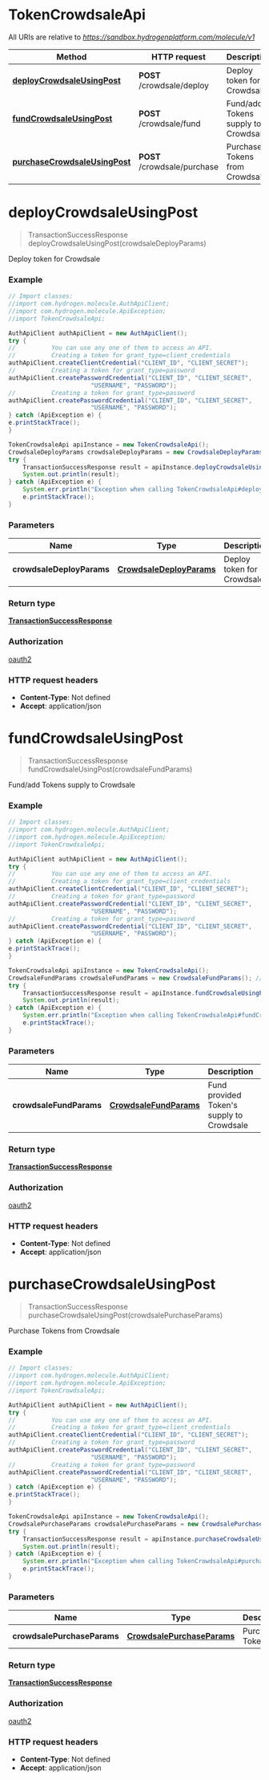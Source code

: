 # TokenCrowdsaleApi

All URIs are relative to *https://sandbox.hydrogenplatform.com/molecule/v1*

Method | HTTP request | Description
------------- | ------------- | -------------
[**deployCrowdsaleUsingPost**](TokenCrowdsaleApi.md#deployCrowdsaleUsingPost) | **POST** /crowdsale/deploy | Deploy token for Crowdsale
[**fundCrowdsaleUsingPost**](TokenCrowdsaleApi.md#fundCrowdsaleUsingPost) | **POST** /crowdsale/fund | Fund/add Tokens supply to Crowdsale
[**purchaseCrowdsaleUsingPost**](TokenCrowdsaleApi.md#purchaseCrowdsaleUsingPost) | **POST** /crowdsale/purchase | Purchase Tokens from Crowdsale


<a name="deployCrowdsaleUsingPost"></a>
# **deployCrowdsaleUsingPost**
> TransactionSuccessResponse deployCrowdsaleUsingPost(crowdsaleDeployParams)

Deploy token for Crowdsale

### Example
```java
// Import classes:
//import com.hydrogen.molecule.AuthApiClient;
//import com.hydrogen.molecule.ApiException;
//import TokenCrowdsaleApi;

AuthApiClient authApiClient = new AuthApiClient();
try {
//          You can use any one of them to access an API.
//          Creating a token for grant_type=client_credentials            
authApiClient.createClientCredential("CLIENT_ID", "CLIENT_SECRET");
//          Creating a token for grant_type=password
authApiClient.createPasswordCredential("CLIENT_ID", "CLIENT_SECRET",
                       "USERNAME", "PASSWORD");           
//          Creating a token for grant_type=password
authApiClient.createPasswordCredential("CLIENT_ID", "CLIENT_SECRET",
                       "USERNAME", "PASSWORD");           
} catch (ApiException e) {
e.printStackTrace();
}

TokenCrowdsaleApi apiInstance = new TokenCrowdsaleApi();
CrowdsaleDeployParams crowdsaleDeployParams = new CrowdsaleDeployParams(); // CrowdsaleDeployParams | Deploy token for Crowdsale
try {
    TransactionSuccessResponse result = apiInstance.deployCrowdsaleUsingPost(crowdsaleDeployParams);
    System.out.println(result);
} catch (ApiException e) {
    System.err.println("Exception when calling TokenCrowdsaleApi#deployCrowdsaleUsingPost");
    e.printStackTrace();
}
```

### Parameters

Name | Type | Description  | Notes
------------- | ------------- | ------------- | -------------
 **crowdsaleDeployParams** | [**CrowdsaleDeployParams**](CrowdsaleDeployParams.md)| Deploy token for Crowdsale |

### Return type

[**TransactionSuccessResponse**](TransactionSuccessResponse.md)

### Authorization

[oauth2](../README.md#oauth2)

### HTTP request headers

 - **Content-Type**: Not defined
 - **Accept**: application/json

<a name="fundCrowdsaleUsingPost"></a>
# **fundCrowdsaleUsingPost**
> TransactionSuccessResponse fundCrowdsaleUsingPost(crowdsaleFundParams)

Fund/add Tokens supply to Crowdsale

### Example
```java
// Import classes:
//import com.hydrogen.molecule.AuthApiClient;
//import com.hydrogen.molecule.ApiException;
//import TokenCrowdsaleApi;

AuthApiClient authApiClient = new AuthApiClient();
try {
//          You can use any one of them to access an API.
//          Creating a token for grant_type=client_credentials            
authApiClient.createClientCredential("CLIENT_ID", "CLIENT_SECRET");
//          Creating a token for grant_type=password
authApiClient.createPasswordCredential("CLIENT_ID", "CLIENT_SECRET",
                       "USERNAME", "PASSWORD");           
//          Creating a token for grant_type=password
authApiClient.createPasswordCredential("CLIENT_ID", "CLIENT_SECRET",
                       "USERNAME", "PASSWORD");           
} catch (ApiException e) {
e.printStackTrace();
}

TokenCrowdsaleApi apiInstance = new TokenCrowdsaleApi();
CrowdsaleFundParams crowdsaleFundParams = new CrowdsaleFundParams(); // CrowdsaleFundParams | Fund provided Token's supply to Crowdsale
try {
    TransactionSuccessResponse result = apiInstance.fundCrowdsaleUsingPost(crowdsaleFundParams);
    System.out.println(result);
} catch (ApiException e) {
    System.err.println("Exception when calling TokenCrowdsaleApi#fundCrowdsaleUsingPost");
    e.printStackTrace();
}
```

### Parameters

Name | Type | Description  | Notes
------------- | ------------- | ------------- | -------------
 **crowdsaleFundParams** | [**CrowdsaleFundParams**](CrowdsaleFundParams.md)| Fund provided Token&#39;s supply to Crowdsale |

### Return type

[**TransactionSuccessResponse**](TransactionSuccessResponse.md)

### Authorization

[oauth2](../README.md#oauth2)

### HTTP request headers

 - **Content-Type**: Not defined
 - **Accept**: application/json

<a name="purchaseCrowdsaleUsingPost"></a>
# **purchaseCrowdsaleUsingPost**
> TransactionSuccessResponse purchaseCrowdsaleUsingPost(crowdsalePurchaseParams)

Purchase Tokens from Crowdsale

### Example
```java
// Import classes:
//import com.hydrogen.molecule.AuthApiClient;
//import com.hydrogen.molecule.ApiException;
//import TokenCrowdsaleApi;

AuthApiClient authApiClient = new AuthApiClient();
try {
//          You can use any one of them to access an API.
//          Creating a token for grant_type=client_credentials            
authApiClient.createClientCredential("CLIENT_ID", "CLIENT_SECRET");
//          Creating a token for grant_type=password
authApiClient.createPasswordCredential("CLIENT_ID", "CLIENT_SECRET",
                       "USERNAME", "PASSWORD");           
//          Creating a token for grant_type=password
authApiClient.createPasswordCredential("CLIENT_ID", "CLIENT_SECRET",
                       "USERNAME", "PASSWORD");           
} catch (ApiException e) {
e.printStackTrace();
}

TokenCrowdsaleApi apiInstance = new TokenCrowdsaleApi();
CrowdsalePurchaseParams crowdsalePurchaseParams = new CrowdsalePurchaseParams(); // CrowdsalePurchaseParams | Purchase Tokens
try {
    TransactionSuccessResponse result = apiInstance.purchaseCrowdsaleUsingPost(crowdsalePurchaseParams);
    System.out.println(result);
} catch (ApiException e) {
    System.err.println("Exception when calling TokenCrowdsaleApi#purchaseCrowdsaleUsingPost");
    e.printStackTrace();
}
```

### Parameters

Name | Type | Description  | Notes
------------- | ------------- | ------------- | -------------
 **crowdsalePurchaseParams** | [**CrowdsalePurchaseParams**](CrowdsalePurchaseParams.md)| Purchase Tokens |

### Return type

[**TransactionSuccessResponse**](TransactionSuccessResponse.md)

### Authorization

[oauth2](../README.md#oauth2)

### HTTP request headers

 - **Content-Type**: Not defined
 - **Accept**: application/json

